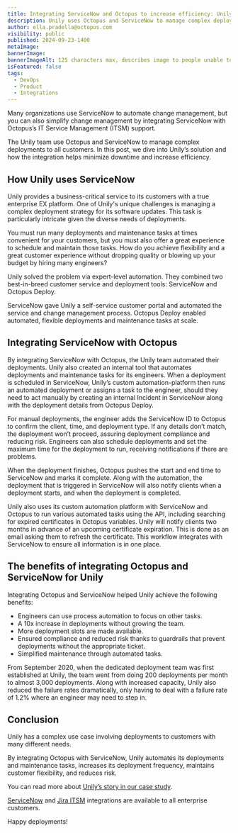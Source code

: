 ```yaml
---
title: Integrating ServiceNow and Octopus to increase efficiency: Unily’s story
description: Unily uses Octopus and ServiceNow to manage complex deployments to all customers. In this post, we dive into Unily’s solution and how the integration helps minimize downtime and increase efficiency.
author: ella.pradella@octopus.com
visibility: public
published: 2024-09-23-1400
metaImage: 
bannerImage: 
bannerImageAlt: 125 characters max, describes image to people unable to see it.
isFeatured: false
tags: 
  - DevOps
  - Product
  - Integrations
---
```


Many organizations use ServiceNow to automate change management, but you can also simplify change management by integrating ServiceNow with Octopus’s IT Service Management (ITSM) support.

The Unily team use Octopus and ServiceNow to manage complex deployments to all customers. In this post, we dive into Unily’s solution and how the integration helps minimize downtime and increase efficiency.


## How Unily uses ServiceNow

Unily provides a business-critical service to its customers with a true enterprise EX platform. One of Unily's unique challenges is managing a complex deployment strategy for its software updates. This task is particularly intricate given the diverse needs of deployments.

You must run many deployments and maintenance tasks at times convenient for your customers, but you must also offer a great experience to schedule and maintain those tasks. How do you achieve flexibility and a great customer experience without dropping quality or blowing up your budget by hiring many engineers?

Unily solved the problem via expert-level automation. They combined two best-in-breed customer service and deployment tools: ServiceNow and Octopus Deploy.

ServiceNow gave Unily a self-service customer portal and automated the service and change management process. Octopus Deploy enabled automated, flexible deployments and maintenance tasks at scale.

## Integrating ServiceNow with Octopus

By integrating ServiceNow with Octopus, the Unily team automated their deployments. Unily also created an internal tool that automates deployments and maintenance tasks for its engineers. When a deployment is scheduled in ServiceNow, Unily’s custom automation-platform then runs an automated deployment or assigns a task to the engineer, should they need to act manually by creating an internal Incident in ServiceNow along with the deployment details from Octopus Deploy.

For manual deployments, the engineer adds the ServiceNow ID to Octopus to confirm the client, time, and deployment type. If any details don’t match, the deployment won’t proceed, assuring deployment compliance and reducing risk. Engineers can also schedule deployments and set the maximum time for the deployment to run, receiving notifications if there are problems.

When the deployment finishes, Octopus pushes the start and end time to ServiceNow and marks it complete. Along with the automation, the deployment that is triggered in ServiceNow will also notify clients when a deployment starts, and when the deployment is completed.

Unily also uses its custom automation platform with ServiceNow and Octopus to run various automated tasks using the API, including searching for expired certificates in Octopus variables. Unily will notify clients two months in advance of an upcoming certificate expiration. This is done as an email asking them to refresh the certificate. This workflow integrates with ServiceNow to ensure all information is in one place. 

## The benefits of integrating Octopus and ServiceNow for Unily

Integrating Octopus and ServiceNow helped Unily achieve the following benefits:

- Engineers can use process automation to focus on other tasks.
- A 10x increase in deployments without growing the team.
- More deployment slots are made available.
- Ensured compliance and reduced risk thanks to guardrails that prevent deployments without the appropriate ticket.
- Simplified maintenance through automated tasks.

From September 2020, when the dedicated deployment team was first established at Unily, the team went from doing 200 deployments per month to almost 3,000 deployments. Along with increased capacity, Unily also reduced the failure rates dramatically, only having to deal with a failure rate of 1.2% where an engineer may need to step in.


## Conclusion

Unily has a complex use case involving deployments to customers with many different needs. 

By integrating Octopus with ServiceNow, Unily automates its deployments and maintenance tasks, increases its deployment frequency, maintains customer flexibility, and reduces risk. 

You can read more about [Unily’s story in our case study](https://octopus.com/company/customers/casestudies/unily).

[ServiceNow](https://octopus.com/docs/approvals/servicenow) and [Jira ITSM](https://octopus.com/docs/approvals/jira-service-management) integrations are available to all enterprise customers.

Happy deployments!